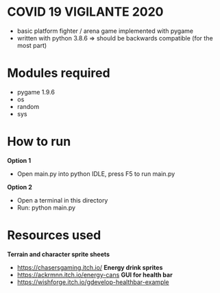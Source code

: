 # COVID 19 VIGILANTE 2020
- basic platform fighter / arena game implemented with pygame
- written with python 3.8.6 => should be backwards compatible (for the most part)

# Modules required
- pygame 1.9.6
- os
- random
- sys

# How to run
**Option 1**
- Open main.py into python IDLE, press F5 to run main.py

**Option 2**
- Open a terminal in this directory
- Run: python main.py

# Resources used
**Terrain and character sprite sheets**
- https://chasersgaming.itch.io/
**Energy drink sprites**
- https://ackrmnn.itch.io/energy-cans
**GUI for health bar**
- https://wishforge.itch.io/gdevelop-healthbar-example